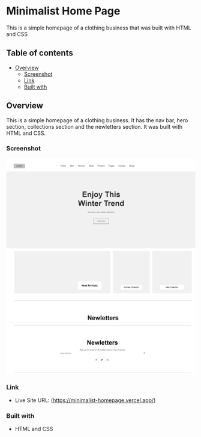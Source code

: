 # Minimalist Home Page

This is a simple homepage of a clothing business that was built with HTML and CSS

## Table of contents

- [Overview](#overview)
  - [Screenshot](#screenshot)
  - [Link](#link)
  - [Built with](#built-with)

## Overview
This is a simple homepage of a clothing business. It has the nav bar, hero section, collections section and the newletters section. It was built with HTML and CSS.

### Screenshot

![](./images/minimalist-homepage1.PNG)
![](./images/minimalist-homepage2.PNG)
![](./images/minimalist-homepage3.PNG)


### Link
- Live Site URL: (https://minimalist-homepage.vercel.app/)

### Built with

- HTML and CSS
